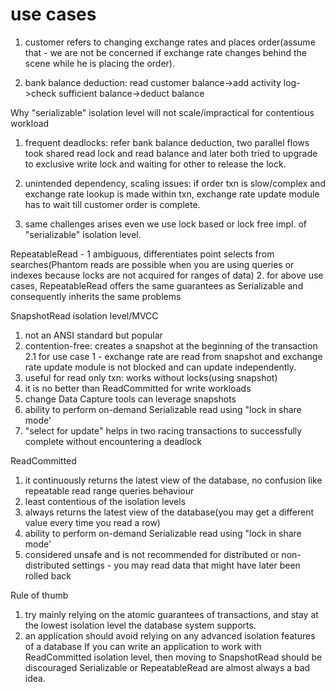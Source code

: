 # use cases
1. customer refers to changing exchange rates and places order(assume that - we are not be concerned if exchange rate changes behind the scene while he is placing the order).

2. bank balance deduction:  read customer balance->add activity log->check sufficient balance->deduct balance


Why "serializable" isolation level will not scale/impractical for contentious workload
1. frequent deadlocks: 
	refer bank balance deduction, two parallel flows took shared read lock and read balance and later both tried to upgrade to exclusive write lock and waiting for other to release the lock.

2. unintended dependency, scaling issues:
	if order txn is slow/complex and exchange rate lookup is made within txn, exchange rate update module has to wait till customer order is complete.

3. same challenges arises even we use lock based or lock free impl. of  "serializable" isolation level.


RepeatableRead - 
1 ambiguous, differentiates point selects from searches(Phantom reads are possible when you are using queries or indexes because locks are not acquired for ranges of data)
2. for above use cases, RepeatableRead offers the same guarantees as Serializable and consequently inherits the same problems


SnapshotRead isolation level/MVCC
1. not an ANSI standard but popular
2. contention-free: creates a snapshot at the beginning of the transaction
	2.1 for use case 1 - exchange rate are read from snapshot and exchange rate update module is not blocked and can update independently.
3. useful for read only txn: works without locks(using snapshot)
4. it is no better than ReadCommitted for write workloads
5. change Data Capture tools can leverage snapshots
6. ability to perform on-demand Serializable read  using "lock in share mode' 
7. "select for update" helps in two racing transactions to successfully complete without encountering a deadlock


ReadCommitted
1.  it continuously returns the latest view of the database, no confusion like repeatable read range queries behaviour
2. least contentious of the isolation levels
3. always returns the latest view of the database(you may get a different value every time you read a row)
4. ability to perform on-demand Serializable read using "lock in share mode' 
5. considered unsafe and is not recommended for distributed or non-distributed settings - you may read data that might have later been rolled back 

Rule of thumb
1. try mainly relying on the atomic guarantees of transactions, and stay at the lowest isolation level the database system supports.
2. an application should avoid relying on any advanced isolation features of a database
	 If you can write an application to work with ReadCommitted isolation level, then moving to SnapshotRead should be discouraged
	 Serializable or RepeatableRead are almost always a bad idea.






